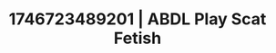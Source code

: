 ---
categories:
- Vocal tease
- Audio stimulation
- AI-generated
- Dirty whispers
- Slow undress
- ASMR
- Cosplay
- Hands behind back
image: /assets/images/1746723489201.jpg
layout: post
seo:
  description: Featured content with exclusive ABDL Play, Scat Fetish. HD images available.
  keywords: ABDL Play, Scat Fetish
  og_image: /assets/images/1746723489201.jpg
  schema_type: VisualArtwork
tags:
- ABDL Play
- Scat Fetish
- '#1746723489201'
title: 1746723489201 | ABDL Play Scat Fetish
---
